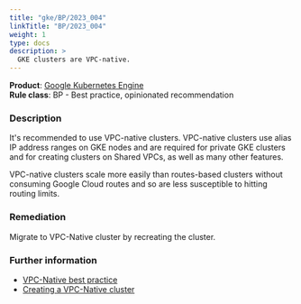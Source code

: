 ```yaml
---
title: "gke/BP/2023_004"
linkTitle: "BP/2023_004"
weight: 1
type: docs
description: >
  GKE clusters are VPC-native.
---
```


**Product**: [Google Kubernetes Engine](https://cloud.google.com/kubernetes-engine)\
**Rule class**: BP - Best practice, opinionated recommendation

### Description

It's recommended to use VPC-native clusters.
VPC-native clusters use alias IP address ranges on GKE nodes and are required
for private GKE clusters and for creating clusters on Shared VPCs, as well as
many other features.

VPC-native clusters scale more easily than routes-based clusters without consuming
Google Cloud routes and so are less susceptible to hitting routing limits.

### Remediation

Migrate to VPC-Native cluster by recreating the cluster.

### Further information

- [VPC-Native best practice](https://cloud.google.com/kubernetes-engine/docs/best-practices/networking#vpc-native-clusters)
- [Creating a VPC-Native cluster](https://cloud.google.com/kubernetes-engine/docs/how-to/alias-ips)
